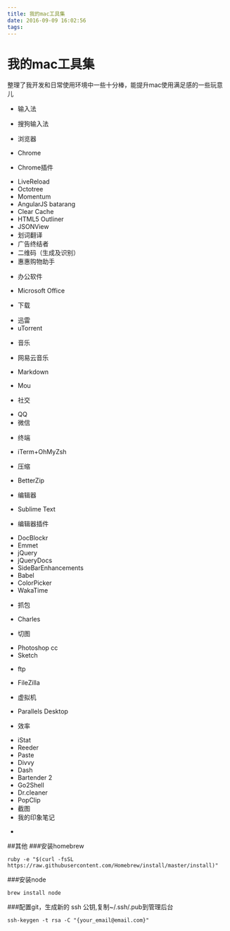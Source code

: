 ```yaml
---
title: 我的mac工具集
date: 2016-09-09 16:02:56
tags:
---
```


# 我的mac工具集
整理了我开发和日常使用环境中一些十分棒，能提升mac使用满足感的一些玩意儿
<!--more-->

- 输入法
 + 搜狗输入法
- 浏览器
 + Chrome
- Chrome插件
 + LiveReload
 + Octotree
 + Momentum
 + AngularJS batarang
 + Clear Cache
 + HTML5 Outliner
 + JSONView
 + 划词翻译
 + 广告终结者
 + 二维码（生成及识别）
 + 惠惠购物助手
- 办公软件
 + Microsoft Office
- 下载
 + 迅雷
 + uTorrent
- 音乐
 + 网易云音乐
- Markdown
 + Mou
- 社交
 + QQ
 + 微信
- 终端
 + iTerm+OhMyZsh
- 压缩
 + BetterZip
- 编辑器
 + Sublime Text
- 编辑器插件
 + DocBlockr
 + Emmet
 + jQuery
 + jQueryDocs
 + SideBarEnhancements
 + Babel
 + ColorPicker
 + WakaTime
- 抓包
 + Charles
- 切图
 + Photoshop cc
 + Sketch
- ftp
 + FileZilla
- 虚拟机
 + Parallels Desktop
- 效率
 + iStat
 + Reeder
 + Paste
 + Divvy
 + Dash
 + Bartender 2
 + Go2Shell
 + Dr.cleaner
 + PopClip
 + 截图
 + 我的印象笔记
- 

##其他
###安装homebrew
```code
ruby -e "$(curl -fsSL https://raw.githubusercontent.com/Homebrew/install/master/install)"
```
###安装node
```code
brew install node
```
###配置git，生成新的 ssh 公钥,复制~/.ssh/.pub到管理后台
```code
ssh-keygen -t rsa -C "{your_email@email.com}"
```
